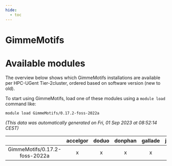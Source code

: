 ```yaml
---
hide:
  - toc
---
```


GimmeMotifs
===========

# Available modules


The overview below shows which GimmeMotifs installations are available per HPC-UGent Tier-2cluster, ordered based on software version (new to old).

To start using GimmeMotifs, load one of these modules using a `module load` command like:

```shell
module load GimmeMotifs/0.17.2-foss-2022a
```

*(This data was automatically generated on Fri, 01 Sep 2023 at 08:52:14 CEST)*  

| |accelgor|doduo|donphan|gallade|joltik|skitty|swalot|victini|
| :---: | :---: | :---: | :---: | :---: | :---: | :---: | :---: | :---: |
|GimmeMotifs/0.17.2-foss-2022a|x|x|x|x|x|x|x|x|

